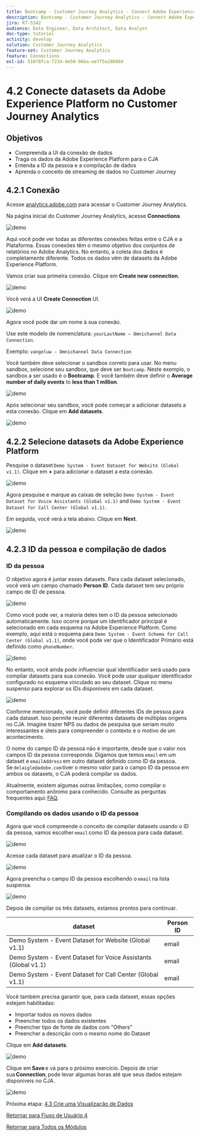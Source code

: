 ```yaml
---
title: Bootcamp - Customer Journey Analytics - Connect Adobe Experience Platform Datasets in Customer Journey Analytics - Brazil
description: Bootcamp - Customer Journey Analytics - Connect Adobe Experience Platform Datasets in Customer Journey Analytics - Brazil
jira: KT-5342
audience: Data Engineer, Data Architect, Data Analyst
doc-type: tutorial
activity: develop
solution: Customer Journey Analytics
feature-set: Customer Journey Analytics
feature: Connections
exl-id: 51078fca-f234-4e50-96ba-ee7f5e286869
---
```

# 4.2 Conecte datasets da Adobe Experience Platform no Customer Journey Analytics

## Objetivos

- Compreenda a UI da conexão de dados 
- Traga os dados da Adobe Experience Platform para o CJA 
- Entenda a ID da pessoa e a compilação de dados 
- Aprenda o conceito de streaming de dados no Customer Journey

## 4.2.1 Conexão

Acesse [analytics.adobe.com](https://analytics.adobe.com) para acessar o Customer Journey Analytics.

Na página inicial do Customer Journey Analytics, acesse **Connections**. 

![demo](./images/cja2.png)

Aqui você pode ver todas as diferentes conexões feitas entre o CJA e a Plataforma. Essas conexões têm o mesmo objetivo dos conjuntos de relatórios no Adobe Analytics. No entanto, a coleta dos dados é completamente diferente. Todos os dados vêm de datasets da Adobe Experience Platform. 

Vamos criar sua primeira conexão. Clique em **Create new connection**.

![demo](./images/cja4.png)

Você verá a UI **Create Connection** UI.

![demo](./images/cja5.png)

Agora você pode dar um nome à sua conexão. 

Use este modelo de nomenclatura: `yourLastName – Omnichannel Data Connection`. 

Exemplo: `vangeluw - Omnichannel Data Connection`

Você também deve selecionar o sandbox correto para usar. No menu sandbox, selecione seu sandbox, que deve ser `Bootcamp`. Neste exemplo, o sandbox a ser usado é o **Bootcamp**. E você também deve definir o **Average number of daily events** to **less than 1 million**.

![demo](./images/cjasb.png)

Após selecionar seu sandbox, você pode começar a adicionar datasets a esta conexão. Clique em **Add datasets**.

![demo](./images/cjasb1.png)

## 4.2.2  Selecione datasets da Adobe Experience Platform

Pesquise o dataset `Demo System - Event Dataset for Website (Global v1.1)`. Clique em **+** para adicionar o dataset a esta conexão.

![demo](./images/cja7.png)

Agora pesquise e marque as caixas de seleção `Demo System - Event Dataset for Voice Assistants (Global v1.1)` and `Demo System - Event Dataset for Call Center (Global v1.1)`. 

Em seguida, você verá a tela abaixo. Clique em **Next**.

![demo](./images/cja9.png)

## 4.2.3 ID da pessoa e compilação de dados

### ID da pessoa

O objetivo agora é juntar esses datasets. Para cada dataset selecionado, você verá um campo chamado **Person ID**. Cada dataset tem seu próprio campo de ID de pessoa.

![demo](./images/cja11.png)

Como você pode ver, a maioria deles tem o ID da pessoa selecionado automaticamente. Isso ocorre porque um identificador principal é selecionado em cada esquema na Adobe Experience Platform. Como exemplo, aqui está o esquema para `Demo System - Event Schema for Call Center (Global v1.1)`, onde você pode ver que o Identificador Primário está definido como `phoneNumber`.

![demo](./images/cja13.png)

No entanto, você ainda pode influenciar qual identificador será usado para compilar datasets para sua conexão. Você pode usar qualquer identificador configurado no esquema vinculado ao seu dataset. Clique no menu suspenso para explorar os IDs disponíveis em cada dataset. 

![demo](./images/cja14.png)

Conforme mencionado, você pode definir diferentes IDs de pessoa para cada dataset. Isso permite reunir diferentes datasets de múltiplas origens no CJA. Imagine trazer NPS ou dados de pesquisa que seriam muito interessantes e úteis para compreender o contexto e o motivo de um acontecimento.

O nome do campo ID da pessoa não é importante, desde que o valor nos campos ID da pessoa corresponda. Digamos que temos `email` em um dataset e `emailAddress` em outro dataset definido como ID da pessoa. Se `delaigle@adobe.com` tiver o mesmo valor para o campo ID da pessoa em ambos os datasets, o CJA poderá compilar os dados. 

Atualmente, existem algumas outras limitações, como compilar o comportamento anônimo para conhecido. Consulte as perguntas frequentes aqui: [FAQ](https://experienceleague.adobe.com/docs/analytics-platform/using/cja-overview/cja-faq.html). 
 

### Compilando os dados usando o ID da pessoa

Agora que você compreende o conceito de compilar datasets usando o ID da pessoa, vamos escolher `email` como ID da pessoa para cada dataset. 

![demo](./images/cja15.png)

Acesse cada dataset para atualizar o ID da pessoa.

![demo](./images/cja12a.png)

Agora preencha o campo ID da pessoa escolhendo o `email` na lista suspensa. 

![demo](./images/cja17.png)

Depois de compilar os três datasets, estamos prontos para continuar. 

|  dataset       | Person ID | 
| ----------------- |-------------| 
| Demo System - Event Dataset for Website (Global v1.1) | email         | 
| Demo System - Event Dataset for Voice Assistants (Global v1.1) | email          | 
| Demo System - Event Dataset for Call Center (Global v1.1) | email         | 

Você também precisa garantir que, para cada dataset, essas opções estejam habilitadas: 

- Importar todos os novos dados
- Preencher todos os dados existentes
- Preencher tipo de fonte de dados com "Others"
- Preencher a descrição com o mesmo nome do Dataset

Clique em **Add datasets**.

![demo](./images/cja16.png)

Clique em **Save** e vá para o próximo exercício. Depois de criar sua **Connection**, pode levar algumas horas até que seus dados estejam disponíveis no CJA. 

![demo](./images/cja20.png)

Próxima etapa: [4.3 Crie uma Visualização de Dados](./ex3.md)

[Retornar para Fluxo de Usuário 4](./uc4.md)

[Retornar para Todos os Módulos](./../../overview.md)
